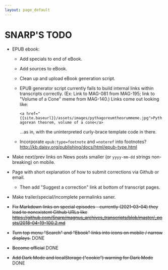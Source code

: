 ```yaml
---
layout: page_default
---
```


# SNARP'S TODO

* EPUB ebook:

    - Add specials to end of eBook.

    - Add sources to eBook.

    - Clean up and upload eBook generation script.
  
    - EPUB generator script currently fails to build internal links within transcripts correctly. (Ex: Link to MAG-081 from MAG-195; link to "Volume of a Cone" meme from MAG-140.) Links come out looking like:

        `<a href="{{site.baseurl}}/assets/images/pythagoreumtheorummeme.jpg">Pythagorean theorem, volume of a cone</a>`

        ...as in, with the uninterpreted curly-brace template code in there.

    - Incorporate `epub:type=footnote` and `=noteref` into footnotes? <http://kb.daisy.org/publishing/docs/html/epub-type.html>

* Make next/prev links on News posts smaller (or `yyyy-mm-dd` strings non-breaking) on mobile.

* Page with short explanation of how to submit corrections via Github or email.

    - Then add "Suggest a correction" link at bottom of transcript pages.

* Make trailer/special/incomplete permalinks saner.

* <del>Fix Markdown links on special episodes - currently (2021-03-04) they lead to nonexistent Github URLs like <https://github.com/Snarp/magnus_archives_transcripts/blob/master/_posts/2018-04-19-100.2.md></del>

* <del>Turn top menu "Search" and "Ebook" links into icons on mobile / narrow displays.</del> DONE

* <del>Become official</del> DONE

* <del>Add Dark Mode and localStorage ("cookie") warning for Dark Mode</del> DONE